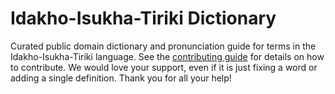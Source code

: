 
# Idakho-Isukha-Tiriki Dictionary

Curated public domain dictionary and pronunciation guide for terms in the Idakho-Isukha-Tiriki language. See the [contributing guide](https://github.com/drumworkteam/term/blob/make/.github/contributing.md) for details on how to contribute. We would love your support, even if it is just fixing a word or adding a single definition. Thank you for all your help!